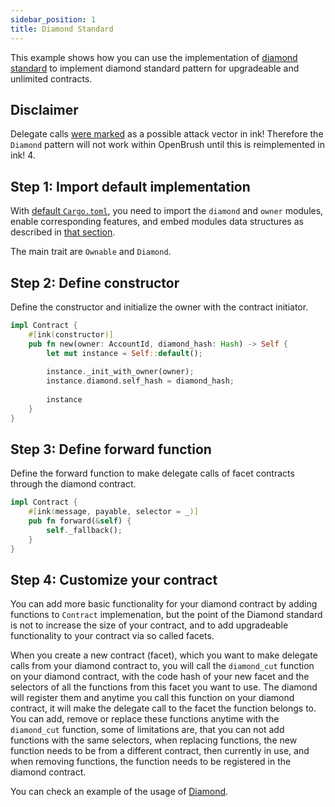 ```yaml
---
sidebar_position: 1
title: Diamond Standard
---
```


This example shows how you can use the implementation of [diamond standard](https://github.com/727-Ventures/openbrush-contracts/tree/main/contracts/src/upgradeability/diamond) to implement diamond standard pattern for upgradeable and unlimited contracts.

## Disclaimer

Delegate calls [were marked](https://github.com/paritytech/ink/pull/1331#discussion_r953736863) as a possible attack vector in ink! Therefore the `Diamond` pattern will not work within OpenBrush until this is reimplemented in ink! 4.

## Step 1: Import default implementation

With [default `Cargo.toml`](/OpenBrush/smart-contracts/overview#the-default-toml-of-your-project-with-openbrush),
you need to import the `diamond` and `owner` modules, enable corresponding features, and embed modules data structures
as described in [that section](/OpenBrush/smart-contracts/overview#reuse-implementation-of-traits-from-openbrush).

The main trait are `Ownable` and `Diamond`.

## Step 2: Define constructor

Define the constructor and initialize the owner with the contract initiator.

```rust
impl Contract {
    #[ink(constructor)]
    pub fn new(owner: AccountId, diamond_hash: Hash) -> Self {
        let mut instance = Self::default();
        
        instance._init_with_owner(owner);
        instance.diamond.self_hash = diamond_hash;
        
        instance
    }
}
```

## Step 3: Define forward function

Define the forward function to make delegate calls of facet contracts through the diamond contract.

```rust
impl Contract {
    #[ink(message, payable, selector = _)]
    pub fn forward(&self) {
        self._fallback();
    }
}
```

## Step 4: Customize your contract

You can add more basic functionality for your diamond contract by adding functions to `Contract` implemenation, 
but the point of the Diamond standard is not to increase the size of your contract, 
and to add upgradeable functionality to your contract via so called facets.

When you create a new contract (facet), which you want to make delegate calls from your 
diamond contract to, you will call the `diamond_cut` function on your diamond contract, 
with the code hash of your new facet and the selectors of all the functions from this 
facet you want to use. The diamond will register them and anytime you call this function 
on your diamond contract, it will make the delegate call to the facet the function belongs to. 
You can add, remove or replace these functions anytime with the `diamond_cut` function, 
some of limitations are, that you can not add functions with the same selectors, 
when replacing functions, the new function needs to be from a different contract, 
then currently in use, and when removing functions, the function needs to be registered in the diamond contract.

You can check an example of the usage of [Diamond](https://github.com/727-Ventures/openbrush-contracts/tree/main/examples/diamond).
